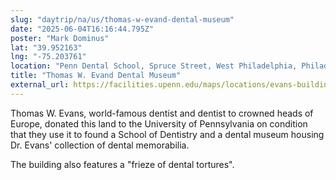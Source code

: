 ```yaml
---
slug: "daytrip/na/us/thomas-w-evand-dental-museum"
date: "2025-06-04T16:16:44.795Z"
poster: "Mark Dominus"
lat: "39.952163"
lng: "-75.203761"
location: "Penn Dental School, Spruce Street, West Philadelphia, Philadelphia, Philadelphia County, Pennsylvania, 19139, United States"
title: "Thomas W. Evand Dental Museum"
external_url: https://facilities.upenn.edu/maps/locations/evans-building
---
```

Thomas W. Evans, world-famous dentist and dentist to crowned heads of Europe, donated this land to the University of Pennsylvania on condition that they use it to found a School of Dentistry and a dental museum housing Dr. Evans' collection of dental memorabilia.

The building also features a "frieze of dental tortures".

